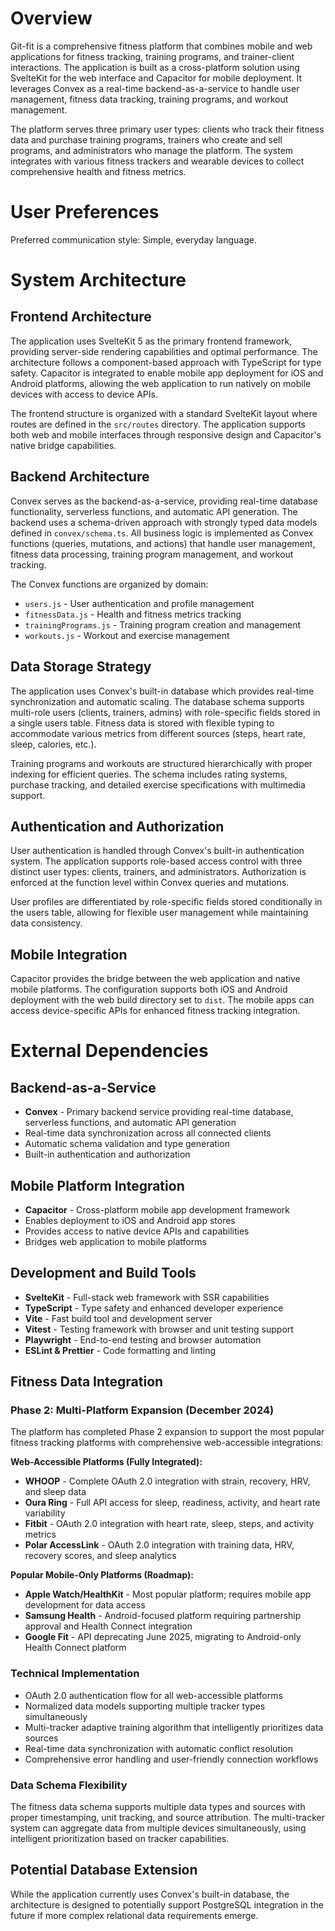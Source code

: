 # Overview

Git-fit is a comprehensive fitness platform that combines mobile and web applications for fitness tracking, training programs, and trainer-client interactions. The application is built as a cross-platform solution using SvelteKit for the web interface and Capacitor for mobile deployment. It leverages Convex as a real-time backend-as-a-service to handle user management, fitness data tracking, training programs, and workout management.

The platform serves three primary user types: clients who track their fitness data and purchase training programs, trainers who create and sell programs, and administrators who manage the platform. The system integrates with various fitness trackers and wearable devices to collect comprehensive health and fitness metrics.

# User Preferences

Preferred communication style: Simple, everyday language.

# System Architecture

## Frontend Architecture
The application uses SvelteKit 5 as the primary frontend framework, providing server-side rendering capabilities and optimal performance. The architecture follows a component-based approach with TypeScript for type safety. Capacitor is integrated to enable mobile app deployment for iOS and Android platforms, allowing the web application to run natively on mobile devices with access to device APIs.

The frontend structure is organized with a standard SvelteKit layout where routes are defined in the `src/routes` directory. The application supports both web and mobile interfaces through responsive design and Capacitor's native bridge capabilities.

## Backend Architecture
Convex serves as the backend-as-a-service, providing real-time database functionality, serverless functions, and automatic API generation. The backend uses a schema-driven approach with strongly typed data models defined in `convex/schema.ts`. All business logic is implemented as Convex functions (queries, mutations, and actions) that handle user management, fitness data processing, training program management, and workout tracking.

The Convex functions are organized by domain:
- `users.js` - User authentication and profile management
- `fitnessData.js` - Health and fitness metrics tracking
- `trainingPrograms.js` - Training program creation and management
- `workouts.js` - Workout and exercise management

## Data Storage Strategy
The application uses Convex's built-in database which provides real-time synchronization and automatic scaling. The database schema supports multi-role users (clients, trainers, admins) with role-specific fields stored in a single users table. Fitness data is stored with flexible typing to accommodate various metrics from different sources (steps, heart rate, sleep, calories, etc.).

Training programs and workouts are structured hierarchically with proper indexing for efficient queries. The schema includes rating systems, purchase tracking, and detailed exercise specifications with multimedia support.

## Authentication and Authorization
User authentication is handled through Convex's built-in authentication system. The application supports role-based access control with three distinct user types: clients, trainers, and administrators. Authorization is enforced at the function level within Convex queries and mutations.

User profiles are differentiated by role-specific fields stored conditionally in the users table, allowing for flexible user management while maintaining data consistency.

## Mobile Integration
Capacitor provides the bridge between the web application and native mobile platforms. The configuration supports both iOS and Android deployment with the web build directory set to `dist`. The mobile apps can access device-specific APIs for enhanced fitness tracking integration.

# External Dependencies

## Backend-as-a-Service
- **Convex** - Primary backend service providing real-time database, serverless functions, and automatic API generation
- Real-time data synchronization across all connected clients
- Automatic schema validation and type generation
- Built-in authentication and authorization

## Mobile Platform Integration
- **Capacitor** - Cross-platform mobile app development framework
- Enables deployment to iOS and Android app stores
- Provides access to native device APIs and capabilities
- Bridges web application to mobile platforms

## Development and Build Tools
- **SvelteKit** - Full-stack web framework with SSR capabilities
- **TypeScript** - Type safety and enhanced developer experience
- **Vite** - Fast build tool and development server
- **Vitest** - Testing framework with browser and unit testing support
- **Playwright** - End-to-end testing and browser automation
- **ESLint & Prettier** - Code formatting and linting

## Fitness Data Integration

### Phase 2: Multi-Platform Expansion (December 2024)
The platform has completed Phase 2 expansion to support the most popular fitness tracking platforms with comprehensive web-accessible integrations:

**Web-Accessible Platforms (Fully Integrated):**
- **WHOOP** - Complete OAuth 2.0 integration with strain, recovery, HRV, and sleep data
- **Oura Ring** - Full API access for sleep, readiness, activity, and heart rate variability
- **Fitbit** - OAuth 2.0 integration with heart rate, sleep, steps, and activity metrics
- **Polar AccessLink** - OAuth 2.0 integration with training data, HRV, recovery scores, and sleep analytics

**Popular Mobile-Only Platforms (Roadmap):**
- **Apple Watch/HealthKit** - Most popular platform; requires mobile app development for data access
- **Samsung Health** - Android-focused platform requiring partnership approval and Health Connect integration
- **Google Fit** - API deprecating June 2025, migrating to Android-only Health Connect platform

### Technical Implementation
- OAuth 2.0 authentication flow for all web-accessible platforms
- Normalized data models supporting multiple tracker types simultaneously
- Multi-tracker adaptive training algorithm that intelligently prioritizes data sources
- Real-time data synchronization with automatic conflict resolution
- Comprehensive error handling and user-friendly connection workflows

### Data Schema Flexibility
The fitness data schema supports multiple data types and sources with proper timestamping, unit tracking, and source attribution. The multi-tracker system can aggregate data from multiple devices simultaneously, using intelligent prioritization based on tracker capabilities.

## Potential Database Extension
While the application currently uses Convex's built-in database, the architecture is designed to potentially support PostgreSQL integration in the future if more complex relational data requirements emerge.